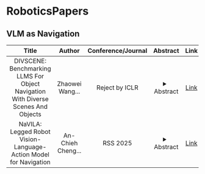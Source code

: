 # RoboticsPapers

## VLM as Navigation
|Title|Author|Conference/Journal|Abstract|Link|
|:--:|:--:|:--:|:--:|:--:|
|DIVSCENE: Benchmarking LLMS For Object Navigation With Diverse Scenes And Objects|Zhaowei Wang...|Reject by ICLR|<details><summary>Abstract</summary>This paper presents a new benchmark for object navigation with diverse kinds of scenes and target objects and the authors build an end-to-end agent based on LVMs.</details>|[Link](https://arxiv.org/html/2410.02730v2#S4)|
|NaVILA: Legged Robot Vision-Language-Action Model for Navigation|An-Chieh Cheng...|RSS 2025|<details><summary>Abstract</summary>This paper proposes to solve the problem of Vision-and-Language Navigation with legged robots, which not only provides a flexible way for humans to command but also allows the robot to navigate through more challenging and cluttered scenes. However, it is non-trivial to translate human language instructions all the way to low-level leg joint actions. We propose NaVILA, a 2-level framework that unifies a Vision-Language-Action model (VLA) with locomotion skills. Instead of directly predicting low-level actions from VLA, NaVILA first generates mid-level actions with spatial information in the form of language, (e.g., “moving forward 75cm”), which serves as an input for a visual locomotion RL policy for execution. NaVILA substantially improves previous approaches on existing benchmarks. The same advantages are demonstrated in our newly developed benchmarks with IsaacLab, featuring more realistic scenes, low-level controls, and real-world robot experiments.</details>|[Link](https://arxiv.org/html/2412.04453)|